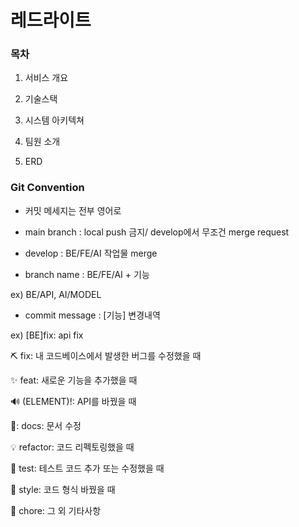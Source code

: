 # 레드라이트

### 목차

1. 서비스 개요

2. 기술스택

3. 시스템 아키텍쳐

4. 팀원 소개

5. ERD

### Git Convention

- 커밋 메세지는 전부 영어로

- main branch : local push 금지/ develop에서 무조건 merge request 

- develop : BE/FE/AI 작업물 merge 

- branch name : BE/FE/AI + 기능

ex) BE/API, AI/MODEL

- commit message : [기능] 변경내역

ex) [BE]fix: api fix

⛏ fix: 내 코드베이스에서 발생한 버그를 수정했을 때

✨ feat: 새로운 기능을 추가했을 때

🔊 (ELEMENT)!: API를 바꿨을 때

📝: docs: 문서 수정

💡 refactor: 코드 리펙토링했을 때

🧪 test: 테스트 코드 추가 또는 수정했을 때

🎨 style: 코드 형식 바꿨을 때

💫 chore: 그 외 기타사항

